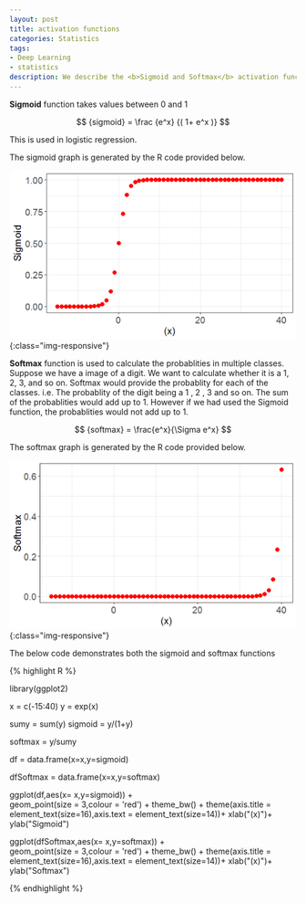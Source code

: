 ```yaml
---
layout: post
title: activation functions
categories: Statistics
tags:
- Deep Learning
- statistics
description: We describe the <b>Sigmoid and Softmax</b> activation functions here...
---
```


**Sigmoid** function takes values between 0 and 1

$$ {sigmoid} =  \frac {e^x} {( 1+ e^x )} $$

This is used in logistic regression.

The sigmoid graph is generated by the R code provided below.

![Sigmoid](/img/Sigmoid.png){:class="img-responsive"}


**Softmax** function is used to calculate the probablities in multiple classes. Suppose we have a image of a digit. We want to calculate whether it is a 1, 2, 3, and so on. Softmax would provide the probablity for each of the classes. i.e. The probablity of the digit being a 1 , 2 , 3  and so on. The sum of the probablities would add up to 1. However if we had used the Sigmoid function, the probablities would not add up to 1.

$$ {softmax} =  \frac{e^x}{\Sigma  e^x} $$      

The softmax graph is generated by the R code provided below.

![Softmax](/img/Softmax.png){:class="img-responsive"}


The below code demonstrates both the sigmoid and softmax functions

{% highlight R %}

library(ggplot2)

x = c(-15:40)
y = exp(x)

sumy = sum(y)
sigmoid = y/(1+y)

softmax = y/sumy

df = data.frame(x=x,y=sigmoid)

dfSoftmax = data.frame(x=x,y=softmax)


ggplot(df,aes(x= x,y=sigmoid)) +  
  geom_point(size = 3,colour = 'red') +
  theme_bw() +
  theme(axis.title = element_text(size=16),axis.text = element_text(size=14))+
  xlab("(x)")+
  ylab("Sigmoid")

ggplot(dfSoftmax,aes(x= x,y=softmax)) +  
  geom_point(size = 3,colour = 'red') +
  theme_bw() +
  theme(axis.title = element_text(size=16),axis.text = element_text(size=14))+
  xlab("(x)")+
  ylab("Softmax")


{% endhighlight %}
